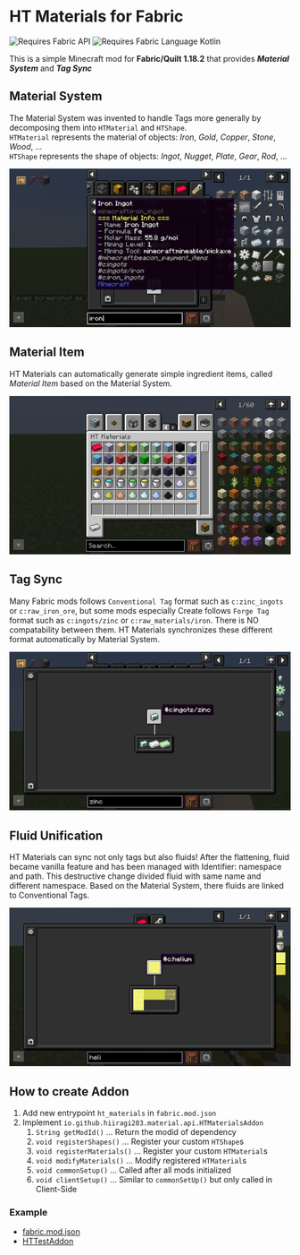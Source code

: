# HT Materials for Fabric

![Requires Fabric API](https://i.imgur.com/Ol1Tcf8.png)
![Requires Fabric Language Kotlin](https://i.imgur.com/c1DH9VL.png)

This is a simple Minecraft mod for **Fabric/Quilt 1.18.2** that provides _**Material System**_ and _**Tag Sync**_

## Material System

The Material System was invented to handle Tags more generally by decomposing them into `HTMaterial` and `HTShape`.  
`HTMaterial` represents the material of objects: _Iron_, _Gold_, _Copper_, _Stone_, _Wood_, ...  
`HTShape` represents the shape of objects: _Ingot_, _Nugget_, _Plate_, _Gear_, _Rod_, ...

![Material System](/images/material_system.png)

## Material Item

HT Materials can automatically generate simple ingredient items, called _Material Item_ based on the Material
System.

![Material Item](/images/material_item.png)

## Tag Sync

Many Fabric mods follows `Conventional Tag` format such as `c:zinc_ingots` or `c:raw_iron_ore`, but some mods
especially Create follows `Forge Tag` format such as `c:ingots/zinc` or `c:raw_materials/iron`. There is NO
compatability between them. HT Materials synchronizes these different format automatically by Material System.

![Tag Sync1](/images/tag_sync.png)

## Fluid Unification

HT Materials can sync not only tags but also fluids! After the flattening, fluid became vanilla feature and has been
managed with Identifier: namespace and path. This destructive change divided fluid with same name and different
namespace. Based on the Material System, there fluids are linked to Conventional Tags.

![Fluid Unification](/images/fluid_unification.png)

## How to create Addon

1. Add new entrypoint `ht_materials` in `fabric.mod.json`
2. Implement `io.github.hiiragi283.material.api.HTMaterialsAddon`
    1. `String getModId()` ... Return the modid of dependency
    2. `void registerShapes()` ... Register your custom `HTShape`s
    3. `void registerMaterials()` ... Register your custom `HTMaterial`s
    4. `void modifyMaterials()` ... Modify registered `HTMaterial`s
    5. `void commonSetup()` ... Called after all mods initialized
    6. `void clientSetup()` ... Similar to `commonSetUp()` but only called in Client-Side

### Example

- [fabric.mod.json](/src/main/resources/fabric.mod.json)
- [HTTestAddon](/src/main/java/io/github/hiiragi283/material/HTTestAddon.java)